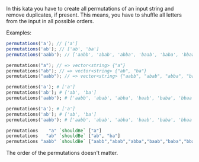 In this kata you have to create all permutations of an input string and remove duplicates, if present. This means, you have to shuffle all letters from the input in all possible orders.

Examples:

```javascript
permutations('a'); // ['a']
permutations('ab'); // ['ab', 'ba']
permutations('aabb'); // ['aabb', 'abab', 'abba', 'baab', 'baba', 'bbaa']
```
```cpp
permutations("a"); // => vector<string> {"a"}
permutations("ab"); // => vector<string> {"ab", "ba"}
permutations("aabb"); // => vector<string> {"aabb", "abab", "abba", "baab", "baba", "bbaa"}
```
```ruby
permutations('a'); # ['a']
permutations('ab'); # ['ab', 'ba']
permutations('aabb'); # ['aabb', 'abab', 'abba', 'baab', 'baba', 'bbaa']
```
```python
permutations('a'); # ['a']
permutations('ab'); # ['ab', 'ba']
permutations('aabb'); # ['aabb', 'abab', 'abba', 'baab', 'baba', 'bbaa']
```
```haskell
permutations    "a" `shouldBe` ["a"]
permutations   "ab" `shouldBe` ["ab", "ba"]
permutations "aabb" `shouldBe` ["aabb","abab","abba","baab","baba","bbaa"]
```

The order of the permutations doesn't matter.
